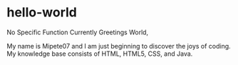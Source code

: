 # hello-world
No Specific Function Currently
Greetings World,

My name is Mipete07 and I am just beginning to discover the joys of coding. My knowledge base consists of HTML, HTML5, CSS, and Java. 
